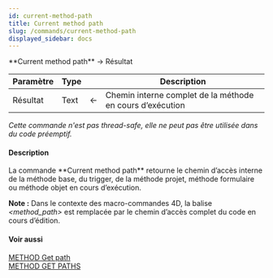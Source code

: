 ```yaml
---
id: current-method-path
title: Current method path
slug: /commands/current-method-path
displayed_sidebar: docs
---
```


<!--REF #_command_.Current method path.Syntax-->**Current method path**  -> Résultat<!-- END REF-->
<!--REF #_command_.Current method path.Params-->
| Paramètre | Type |  | Description |
| --- | --- | --- | --- |
| Résultat | Text | &#8592; | Chemin interne complet de la méthode en cours d’exécution |

<!-- END REF-->

*Cette commande n'est pas thread-safe, elle ne peut pas être utilisée dans du code préemptif.*


#### Description 

<!--REF #_command_.Current method path.Summary-->La commande **Current method path** retourne le chemin d’accès interne de la méthode base, du trigger, de la méthode projet, méthode formulaire ou méthode objet en cours d’exécution.<!-- END REF--> 

**Note :** Dans le contexte des macro-commandes 4D, la balise *<method\_path>* est remplacée par le chemin d’accès complet du code en cours d’édition. 

#### Voir aussi 

[METHOD Get path](method-get-path.md)  
[METHOD GET PATHS](method-get-paths.md)  